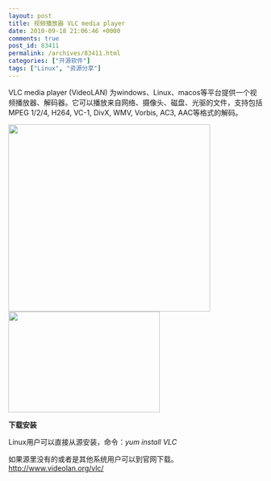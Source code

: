 ```yaml
---
layout: post
title: 视频播放器 VLC media player
date: 2010-09-18 21:06:46 +0000
comments: true
post_id: 83411
permalink: /archives/83411.html
categories: ["开源软件"]
tags: ["Linux", "资源分享"]
---
```


VLC media player (VideoLAN)  为windows、Linux、macos等平台提供一个视频播放器、解码器。它可以播放来自网络、摄像头、磁盘、光驱的文件，支持包括MPEG  1/2/4, H264, VC-1, DivX, WMV, Vorbis, AC3, AAC等格式的解码。

<img class="alignnone" title="VLC" src="http://image208.poco.cn/mypoco/myphoto/20101004/17/5545129120101004170101020.jpg" alt="" width="400" height="371" />

<img class="alignnone" title="VLC" src="http://image208.poco.cn/mypoco/myphoto/20101004/17/5545129120101004170201077.jpg" alt="" width="300" height="200" />

<strong>下载安装</strong>

Linux用户可以直接从源安装，命令：<em>yum install VLC</em>

如果源里没有的或者是其他系统用户可以到官网下载。http://www.videolan.org/vlc/
